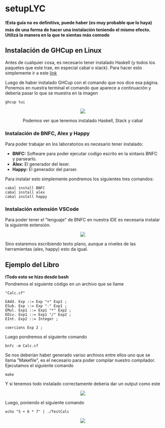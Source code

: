 # setupLYC
:heavy_exclamation_mark:**Esta guía no es definitiva, puede haber (es muy probable que lo haya) más de una forma de hacer una instalación teniendo el mismo efecto. Utilizá la manera en la que te sientas más comodo**

## Instalación de GHCup en Linux
Antes de cualquier cosa, es necesario tener instalado Haskell (y todos los paquetes que este trae, en especial cabal o stack). Para hacer esto simplemente ir a este [link](https://www.haskell.org/ghcup/)

Luego de haber instalado GHCup con el comando que nos dice esa página. Ponemos en nuestra terminal el comando que aparece a continuación y debería pasar lo que se muestra en la imagen
```
ghcup tui
```

<p align = center>
<img src = "https://i.imgur.com/ecm0jZ1.png">
</p>
<p align = center>
Podemos ver que tenemos instalado Haskell, Stack y cabal
</p>


### Instalación de BNFC, Alex y Happy
Para poder trabajar en los laboratorios es necesario tener instalado:

 - **BNFC:** Software para poder ejecutar codigo escrito en la sintaxis BNFC y parsearlo.
 - **Alex:** El generador del lexer.
 - **Happy:** El generador del parser.

Para instalar esto simplemente pondremos los siguientes tres comandos:
```
cabal install BNFC
cabal install alex
cabal install happy
```

### Instalación extensión VSCode
Para poder tener el "lenguaje" de BNFC en nuestra IDE es necesaria instalar la siguiente extensión. 
<p align = center>
<img src = "https://i.imgur.com/Vavt9uL.png">
</p>
Sino estaremos escribiendo texto plano, aunque a niveles de las herramientas (alex, happy) esto da igual. 

## Ejemplo del Libro

❗**Todo esto se hizo desde bash**  
Pondremos el siguiente código en un archivo que se llame 
```
"Calc.cf"
```

```
EAdd. Exp ::= Exp "+" Exp1 ;
ESub. Exp ::= Exp "-" Exp1 ;
EMul. Exp1 ::= Exp1 "*" Exp2 ;
EDiv. Exp1 ::= Exp1 "/" Exp2 ;
EInt. Exp2 ::= Integer ;

coercions Exp 2 ;
```

Luego pondremos el siguiente comando
```
bnfc -m Calc.cf
```
Se nos deberían haber generado variso archivos entre ellos uno que se llama "Makefile", es el necesario para poder compilar nuestro compilador. Ejecutamos el siguiente comando

    make

Y si tenemos todo instalado correctamente deberia dar un output como este
<p align = center>
<img src = "https://i.imgur.com/gVqs9WS.png">
</p>

Luego, poniendo el siguiente comando 

    echo "5 + 6 * 7" | ./TestCalc

<p align = center>
<img src = "https://i.imgur.com/gRwbk96.png">
</p>


